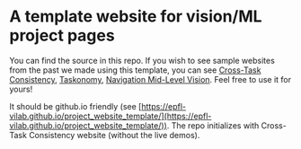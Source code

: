 # A template website for vision/ML project pages <br> 

You can find the source in this repo. If you wish to see sample websites from the past we made using this template, you can see [Cross-Task Consistency](https://consistency.epfl.ch/), [Taskonomy](http://taskonomy.vision/), [Navigation Mid-Level Vision](http://perceptual.actor/).  Feel free to use it for yours! 

It should be github.io friendly (see [https://epfl-vilab.github.io/project_website_template/](https://epfl-vilab.github.io/project_website_template/)). The repo initializes with Cross-Task Consistency website (without the live demos).
